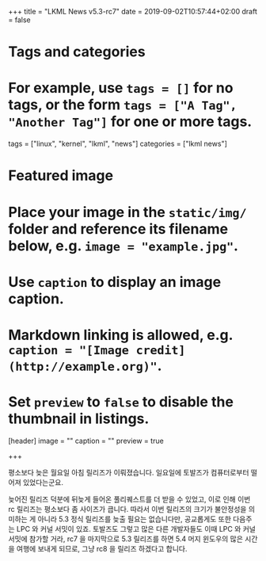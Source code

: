 +++
title = "LKML News v5.3-rc7"
date = 2019-09-02T10:57:44+02:00
draft = false

# Tags and categories
# For example, use `tags = []` for no tags, or the form `tags = ["A Tag", "Another Tag"]` for one or more tags.
tags = ["linux", "kernel", "lkml", "news"]
categories = ["lkml news"]

# Featured image
# Place your image in the `static/img/` folder and reference its filename below, e.g. `image = "example.jpg"`.
# Use `caption` to display an image caption.
#   Markdown linking is allowed, e.g. `caption = "[Image credit](http://example.org)"`.
# Set `preview` to `false` to disable the thumbnail in listings.
[header]
image = ""
caption = ""
preview = true

+++

평소보다 늦은 월요일 아침 릴리즈가 이뤄졌습니다.  일요일에 토발즈가
컴퓨터로부터 떨어져 있었다는군요.

늦어진 릴리즈 덕분에 뒤늦게 들어온 풀리퀘스트를 더 받을 수 있었고, 이로 인해
이번 rc 릴리즈는 평소보다 좀 사이즈가 큽니다.
따라서 이번 릴리즈의 크기가 불안정성을 의미하는 게 아니라 5.3 정식 릴리즈를 늦출 필요는 없습니다만, 공교롭게도 또한 다음주는 LPC 와 커널 서밋이 있죠.
토발즈도 그렇고 많은 다른 개발자들도 이때 LPC 와 커널 서밋에 참가할 거라, rc7
을 마지막으로 5.3 릴리즈를 하면 5.4 머지 윈도우의 많은 시간을 여행에 보내게
되므로, 그냥 rc8 을 릴리즈 하겠다고 합니다.
